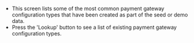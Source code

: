 - This screen lists some of the most common payment gateway configuration types that have been created as part of the seed or demo data.
- Press the 'Lookup' button to see a list of existing payment gateway configuration types.
